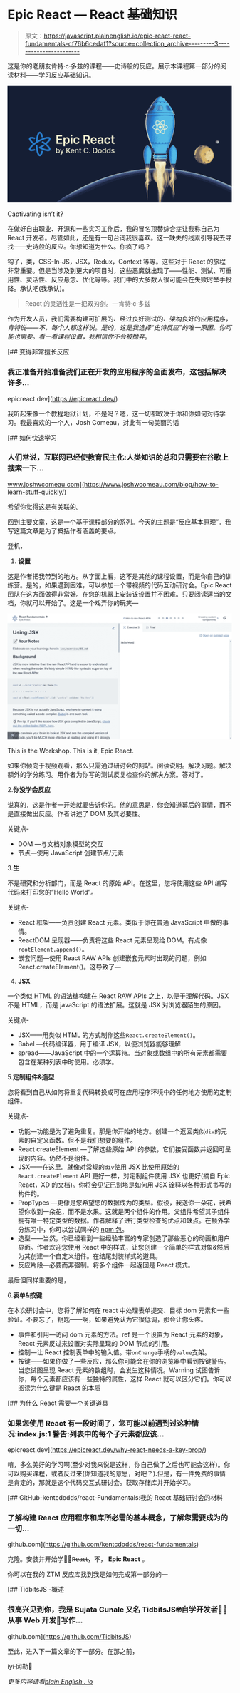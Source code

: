 # Epic React — React 基础知识

> 原文：<https://javascript.plainenglish.io/epic-react-react-fundamentals-cf76b6cedaf1?source=collection_archive---------3----------------------->

这是你的老朋友肯特·c·多兹的课程——史诗般的反应。展示本课程第一部分的阅读材料——学习反应基础知识。

![](img/127b4e3d948a2334441a37db67e602be.png)

Captivating isn’t it?

在做好自由职业、开源和一些实习工作后，我的冒名顶替综合症让我称自己为 React 开发者。尽管如此，还是有一句台词我很喜欢。这一缺失的线索引导我去寻找——史诗般的反应。你想知道为什么。你疯了吗？

钩子，类，CSS-In-JS，JSX，Redux，Context 等等。这些对于 React 的旅程非常重要。但是当涉及到更大的项目时，这些恶魔就出现了——性能、测试、可重用性、灵活性、反应悬念、优化等等。我们中的大多数人很可能会在失败时举手投降。承认吧(我承认)。

> React 的灵活性是一把双刃剑。—肯特·c·多兹

作为开发人员，我们需要构建可扩展的、经过良好测试的、架构良好的应用程序，*肯特说——不，*每个人都这样说。是的，这是我选择“史诗反应”的唯一原因。你可能也需要。看一看课程设置，我相信你不会被*抛弃*。

[](https://epicreact.dev/) [## 变得非常擅长反应

### 我正准备开始准备我们正在开发的应用程序的全面发布，这包括解决许多…

epicreact.dev](https://epicreact.dev/) 

我听起来像一个教程地狱计划，不是吗？嗯，这一切都取决于你和你如何对待学习。我最喜欢的一个人，Josh Comeau，对此有一句美丽的话

[](https://www.joshwcomeau.com/blog/how-to-learn-stuff-quickly/) [## 如何快速学习

### 人们常说，互联网已经使教育民主化:人类知识的总和只需要在谷歌上搜索一下…

www.joshwcomeau.com](https://www.joshwcomeau.com/blog/how-to-learn-stuff-quickly/) 

希望你觉得这是有关联的。

回到主要文章，这是一个基于课程部分的系列。今天的主题是“反应基本原理”。我写这篇文章是为了概括作者涵盖的要点。

登机，

1.  **设置**

这是作者把我带到的地方。从字面上看，这不是其他的课程设置，而是你自己的训练营。是的，如果遇到困难，可以参加一个带视频的代码互动研讨会。Epic React 团队在这方面做得非常好。在您的机器上安装该设置并不困难。只要阅读适当的文档，你就可以开始了。这是一个戏弄你的玩笑—

![](img/0830248cc966b0c38f24287165d83dfa.png)

This is the Workshop. This is it, Epic React.

如果你倾向于视频观看，那么只需通过研讨会的网站。阅读说明。解决习题。解决额外的学分练习。用作者为你写的测试反复检查你的解决方案。答对了。

2.**你没学会反应**

说真的，这是作者一开始就要告诉你的。他的意思是，你会知道幕后的事情，而不是直接做出反应。作者讲述了 DOM 及其必要性。

关键点-

*   DOM —与文档对象模型的交互
*   节点—使用 JavaScript 创建节点/元素

3.**生**

不是研究和分析部门，而是 React 的原始 API。在这里，您将使用这些 API 编写代码来打印您的“Hello World”。

关键点-

*   React 框架——负责创建 React 元素。类似于你在普通 JavaScript 中做的事情。
*   ReactDOM 呈现器——负责将这些 React 元素呈现给 DOM。有点像`rootElement.append()`。
*   嵌套问题—使用 React RAW APIs 创建嵌套元素时出现的问题，例如 React.createElement()。这导致了—

4. **JSX**

一个类似 HTML 的语法糖构建在 React RAW APIs 之上，以便于理解代码。JSX 不是 HTML，而是 javaScript 的语法扩展。这就是 JSX 对浏览器陌生的原因。

关键点-

*   JSX——用类似 HTML 的方式制作这些`React.createElement()`。
*   Babel —代码编译器，用于编译 JSX，以便浏览器能够理解
*   spread——JavaScript 中的一个运算符。当对象或数组中的所有元素都需要包含在某种列表中时使用。必须学。

5.**定制组件&造型**

您将看到自己从如何将重复代码转换成可在应用程序环境中的任何地方使用的定制组件。

关键点-

*   功能—功能是为了避免重复。那是你开始的地方。创建一个返回类似`div`的元素的自定义函数。但不是我们想要的组件。
*   React createElement —了解这些原始 API 的参数，它们接受函数并返回可呈现的内容。仍然不是组件。
*   JSX——在这里。就像对常规的`div`使用 JSX 比使用原始的`React.createElement` API 更好一样，对定制组件使用 JSX 也更好(摘自 Epic React，XD 的文档)。你将会见证巴别塔是如何用 JSX 诠释以各种形式书写的构件的。
*   PropTypes —更像是您希望您的数据成为的类型。假设，我送你一朵花，我希望你收到一朵花，而不是水果。这就是两个组件的作用。父组件希望其子组件拥有唯一特定类型的数据。作者解释了进行类型检查的优点和缺点。在额外学分练习中，你可以尝试同样的 [npm 包](https://www.npmjs.com/package/prop-types)。
*   造型——当然，你已经看到一些经验丰富的专家创造了那些恶心的动画和用户界面。作者欢迎您使用 React 中的样式，让您创建一个简单的样式对象&然后为其创建一个自定义组件。在结尾封装样式的道具。
*   反应片段—必要而非强制。将多个组件一起返回是 React 模式。

最后但同样重要的是，

6.**表单&按键**

在本次研讨会中，您将了解如何在 react 中处理表单提交、目标 dom 元素和一些验证。不要忘了，钥匙——啊，如果避免认为它很低调，那会让你头疼。

*   事件和引用—访问 dom 元素的方法。ref 是一个设置为 React 元素的对象，React 元素反过来设置对实际呈现的 DOM 节点的引用。
*   控制—让 React 控制表单中的输入值。带`onChange`手柄的`value`支架。
*   按键——如果你做了一些反应，那么你可能会在你的浏览器中看到按键警告。当您试图呈现 React 元素的数组时，会发生这种情况。Warning 试图告诉你，每个元素都应该有一些独特的属性，这样 React 就可以区分它们。你可以阅读为什么键是 React 的本质

[](https://epicreact.dev/why-react-needs-a-key-prop/) [## 为什么 React 需要一个关键道具

### 如果您使用 React 有一段时间了，您可能以前遇到过这种情况:index.js:1 警告:列表中的每个子元素都应该…

epicreact.dev](https://epicreact.dev/why-react-needs-a-key-prop/) 

唷，多么美好的学习啊(至少对我来说是这样，你自己做了之后也可能会这样)。你可以购买课程，或者反过来(你知道我的意思，对吧？).但是，有一件免费的事情是肯定的，那就是这个代码交互式研讨会。获取存储库并开始学习。

[](https://github.com/kentcdodds/react-fundamentals) [## GitHub-kentcdodds/react-Fundamentals:我的 React 基础研讨会的材料

### 了解构建 React 应用程序和库所必需的基本概念，了解您需要成为的一切…

github.com](https://github.com/kentcdodds/react-fundamentals) 

克隆。安装并开始学习̶R̶e̶a̶c̶t̶，不， **Epic React** 。

你可以在我的 ZTM 反应库找到我是如何完成第一部分的—

[](https://github.com/TidbitsJS) [## TidbitsJS -概述

### 很高兴见到你，我是 Sujata Gunale 又名 TidbitsJS🤓自学开发者👩‍💻从事 Web 开发📝写作…

github.com](https://github.com/TidbitsJS) 

至此，进入下一篇文章的下一部分。在那之前，

i̇yi·冈勒👋

*更多内容请看*[*plain English . io*](http://plainenglish.io/)